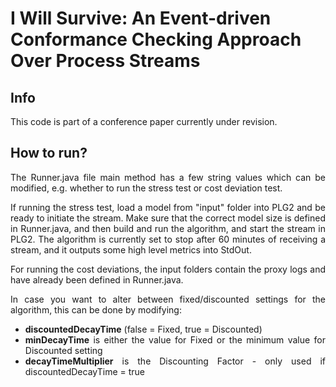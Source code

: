 # I Will Survive: An Event-driven Conformance Checking Approach Over Process Streams

## Info
This code is part of a conference paper currently under revision.

## How to run?
<div style="text-align: justify">
The Runner.java file main method has a few string values which can be modified, e.g. 
whether to run the stress test or cost deviation test.

If running the stress test, load a model from "input" folder into PLG2 and be ready to 
initiate the stream. Make sure that the correct model size is defined in Runner.java, and then
build and run the algorithm, and start the stream in PLG2.
The algorithm is currently set to stop after 60 minutes of receiving a stream, and it outputs some 
high level metrics into StdOut.

For running the cost deviations, the input folders contain the proxy logs and have already been defined 
in Runner.java. 

In case you want to alter between fixed/discounted settings for the algorithm, this can be done by modifying:
* **discountedDecayTime** (false = Fixed, true = Discounted)
* **minDecayTime** is either the value for Fixed or the minimum value for Discounted setting
* **decayTimeMultiplier** is the Discounting Factor - only used if discountedDecayTime = true
</div>


